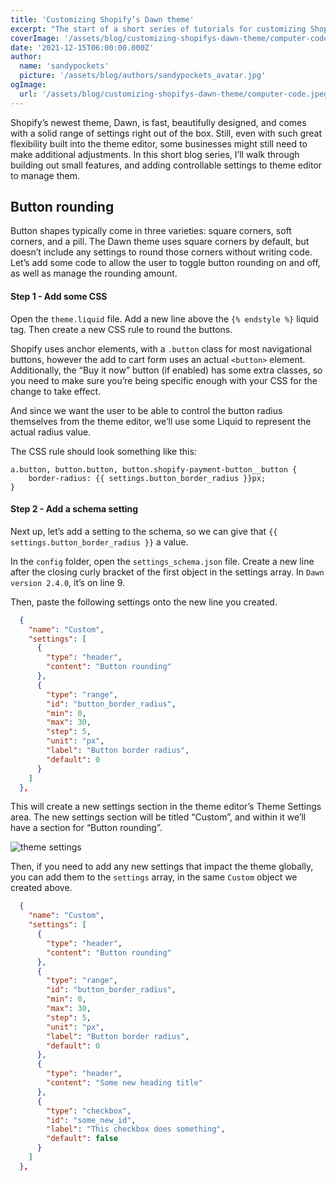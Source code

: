 ```yaml
---
title: 'Customizing Shopify’s Dawn theme'
excerpt: "The start of a short series of tutorials for customizing Shopify's newest theme, Dawn."
coverImage: '/assets/blog/customizing-shopifys-dawn-theme/computer-code.jpeg'
date: '2021-12-15T06:00:00.000Z'
author:
  name: 'sandypockets'
  picture: '/assets/blog/authors/sandypockets_avatar.jpg'
ogImage:
  url: '/assets/blog/customizing-shopifys-dawn-theme/computer-code.jpeg'
---
```


Shopify’s newest theme, Dawn, is fast, beautifully designed, and comes with a solid range of settings right out of the box. Still, even with such great flexibility built into the theme editor, some businesses might still need to make additional adjustments. In this short blog series, I’ll walk through building out small features, and adding controllable settings to theme editor to manage them.

## Button rounding
Button shapes typically come in three varieties: square corners, soft corners, and a pill. The Dawn theme uses square corners by default, but doesn’t include any settings to round those corners without writing code. Let’s add some code to allow the user to toggle button rounding on and off, as well as manage the rounding amount.

#### Step 1  - Add some CSS
Open the `theme.liquid` file. Add a new line above the `{% endstyle %}` liquid tag. Then create a new CSS rule to round the buttons.

Shopify uses anchor elements, with a `.button` class for most navigational buttons, however the add to cart form uses an actual `<button>` element. Additionally, the “Buy it now” button (if enabled) has some extra classes, so you need to make sure you’re being specific enough with your CSS for the change to take effect.

And since we want the user to be able to control the button radius themselves from the theme editor, we’ll use some Liquid to represent the actual radius value.

The CSS rule should look something like this:

```liquid
a.button, button.button, button.shopify-payment-button__button {
	border-radius: {{ settings.button_border_radius }}px;
}
```

#### Step 2 - Add a schema setting
Next up, let’s add a setting to the schema, so we can give that `{{ settings.button_border_radius }}` a value.

In the `config` folder, open the `settings_schema.json` file. Create a new line after the closing curly bracket of the first object in the settings array. In `Dawn version 2.4.0`, it’s on line 9.

Then, paste the following settings onto the new line you created.

```json
  {
    "name": "Custom",
    "settings": [
      {
        "type": "header",
        "content": "Button rounding"
      },
      {
        "type": "range",
        "id": "button_border_radius",
        "min": 0,
        "max": 30,
        "step": 5,
        "unit": "px",
        "label": "Button border radius",
        "default": 0
      }
    ]
  },
```

This will create a new settings section in the theme editor’s Theme Settings area. The new settings section will be titled “Custom”, and within it we’ll have a section for “Button rounding”.

![theme settings](/assets/blog/customizing-shopifys-dawn-theme/theme-settings.png)

Then, if you need to add any new settings that impact the theme globally, you can add them to the `settings` array, in the same `Custom` object we created above.

```json
  {
    "name": "Custom",
    "settings": [
      {
        "type": "header",
        "content": "Button rounding"
      },
      {
        "type": "range",
        "id": "button_border_radius",
        "min": 0,
        "max": 30,
        "step": 5,
        "unit": "px",
        "label": "Button border radius",
        "default": 0
      },
	  {
        "type": "header",
        "content": "Some new heading title"
      },
      {
        "type": "checkbox",
        "id": "some_new_id",
        "label": "This checkbox does something",
        "default": false
      }
    ]
  },
```
